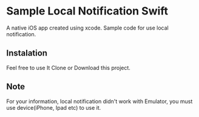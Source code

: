 # Sample Local Notification Swift

A native iOS app created using xcode. Sample code for use local notification.

## Instalation
Feel free to use It
Clone or Download this project.

## Note
For your information, local notification didn't work with Emulator, you must use device(iPhone, Ipad etc) to use it.
